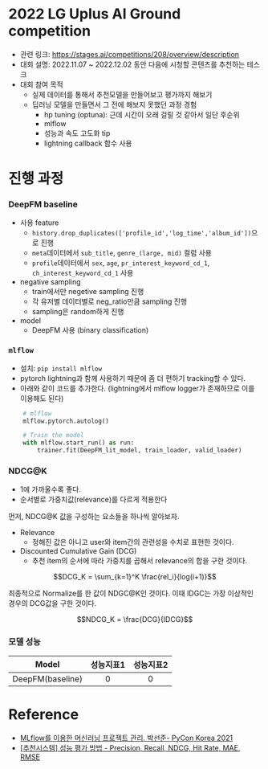 # 2022 LG Uplus AI Ground competition

- 관련 링크: https://stages.ai/competitions/208/overview/description
- 대회 설명: 2022.11.07 ~ 2022.12.02 동안 다음에 시청할 콘텐츠를 추천하는 테스크
- 대회 참여 목적
  - 실제 데이터를 통해서 추천모델을 만들어보고 평가까지 해보기
  - 딥러닝 모델을 만들면서 그 전에 해보지 못했던 과정 경험
    - hp tuning (optuna): 근데 시간이 오래 걸릴 것 같아서 일단 후순위
    - mlflow
    - 성능과 속도 고도화 tip
    - lightning callback 함수 사용

# 진행 과정

### DeepFM baseline

- 사용 feature
  - `history.drop_duplicates(['profile_id','log_time','album_id'])`으로 진행
  - `meta`데이터에서 `sub_title`, `genre_(large, mid)` 컬럼 사용
  - `profile`데이터에서 `sex`, `age`, `pr_interest_keyword_cd_1`, `ch_interest_keyword_cd_1` 사용
- negative sampling
  - train에서만 negetive sampling 진행
  - 각 유저별 데이터별로 neg_ratio만큼 sampling 진행
  - sampling은 random하게 진행
- model
  - DeepFM 사용 (binary classification)

### `mlflow`

- 설치: `pip install mlflow`
- pytorch lightning과 함께 사용하기 때문에 좀 더 편하기 tracking할 수 있다.
- 아래와 같이 코드를 추가한다. (lightning에서 mlflow logger가 존재하므로 이를 이용해도 된다)

```python
    # mlflow
    mlflow.pytorch.autolog()

    # Train the model
    with mlflow.start_run() as run:
        trainer.fit(DeepFM_lit_model, train_loader, valid_loader)
```

### NDCG@K

- 1에 가까울수록 좋다.
- 순서별로 가중치값(relevance)를 다르게 적용한다

먼저, NDCG@K 값을 구성하는 요소들을 하나씩 알아보자.

- Relevance
  - 정해진 값은 아니고 user와 item간의 관련성을 수치로 표현한 것이다.
- Discounted Cumulative Gain (DCG)
  - 추천 item의 순서에 따라 가중치를 곱해서 relevance의 합을 구한 것이다.

$$DCG_K = \sum_{k=1}^K \frac{rel_i}{log(i+1)}$$

최종적으로 Normalize를 한 값이 NDGC@K인 것이다. 이때 IDGC는 가장 이상적인 경우의 DCG값을 구한 것이다.

$$NDCG_K = \frac{DCG}{IDCG}$$

### 모델 성능

|      Model       | 성능지표1 | 성능지표2 |
| :--------------: | :-------: | :-------: |
| DeepFM(baseline) |     0     |     0     |

# Reference

- [MLflow를 이용한 머신러닝 프로젝트 관리. 박선준- PyCon Korea 2021](https://www.youtube.com/watch?v=H-4ZIfOJDaw)
- [[추천시스템] 성능 평가 방법 - Precision, Recall, NDCG, Hit Rate, MAE, RMSE](https://sungkee-book.tistory.com/11)
